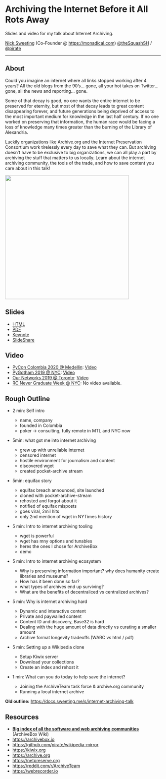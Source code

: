 # Archiving the Internet Before it All Rots Away

Slides and video for my talk about Internet Archiving.

[Nick Sweeting](https://docs.sweeting.me/s/blog) (Co-Founder @ https://monadical.com)
[@theSquashSH](https://twitter.com/theSquashSH) / [@pirate](https://github.com/pirate)

---

## About

Could you imagine an internet where all links stopped working after 4 years? All the old blogs from the 90’s… gone, all your hot takes on Twitter… gone, all the news and reporting… gone.

Some of that decay is good, no one wants the entire internet to be preserved for eternity, but most of that decay leads to great content disappearing forever, and future generations being deprived of access to the most important medium for knowledge in the last half century. If no one worked on preserving that information, the human race would be facing a loss of knowledge many times greater than the burning of the Library of Alexandria.

Luckily organizations like Archive.org and the Internet Preservation Consortium work tirelessly every day to save what they can. But archiving doesn’t have to be exclusive to big organizations, we can all play a part by archiving the stuff that matters to us locally. Learn about the internet archiving community, the tools of the trade, and how to save content you care about in this talk!

<a href="https://www.youtube.com/watch?v=7eoz_EU6-wQ"><img src="https://i.imgur.com/X7j5H5H.jpg" width="400px"/></a>

## Slides

- [HTML](https://pirate.github.io/internet-archiving-talk/Archiving%20Talk%20Long/assets/player/KeynoteDHTMLPlayer.html)
- [PDF](https://pirate.github.io/internet-archiving-talk/Archiving%20Talk%20Long.pdf)
- [Keynote](https://github.com/pirate/internet-archiving-talk/raw/master/Archiving%20Talk%20PyCon%20Colombia%202020.key)
- [SlideShare](https://www.slideshare.net/NickSweeting1/archiving-the-internet-before-it-all-rots-away-229406385)

## Video

- [PyCon Colombia 2020 @ Medellin](https://2020.pycon.co/en/talks/5/): [Video](https://www.youtube.com/watch?v=LZ7TNQjG74g)
- [PyGotham 2019 @ NYC](https://2019.pygotham.org/talks/archiving-the-internet-before-it-all-rots-away/): [Video](https://www.youtube.com/watch?v=7eoz_EU6-wQ)
- [Our Networks 2019 @ Toronto](https://ournetworks.ca/program/#mesh-lightning-talks): [Video](https://www.youtube.com/watch?v=ZYPA_jDAxJY)
- [RC Never Graduate Week @ NYC](https://recurse.com): No video available.

## Rough Outline

- 2 min: Self intro
    - name, company
    - founded in Colombia
    - poker -> consulting, fully remote in MTL and NYC now

- 5min: what got me into internet archiving
    - grew up with unreliable internet
    - censored internet
    - hostile environment for journalism and content
    - discovered wget
    - created pocket-archive stream

- 5min: equifax story
    - equifax breach announced, site launched
    - cloned with pocket-archive-stream
    - rehosted and forgot about it
    - notified of equifax misposts
    - goes viral, 2mil hits
    - only 2nd mention of wget in NYTimes history

- 5 min: Intro to internet archiving tooling
    - wget is powerful
    - wget has mny options and tunables
    - heres the ones I chose for ArchiveBox
    - demo
    
- 5 min: Intro to internet archiving ecosystem
    - Why is preserving information important? why does humanity create libraries and museums?
    - How has it been done so far?
    - what types of archives end up surviving?
    - What are the benefits of decentraliced vs centralized archives?
    
- 5 min: Why is internet archiving hard
    - Dynamic and interactive content
    - Private and paywalled content
    - Content ID and discovery, Base32 is hard
    - Dealing with the huge amount of data directly vs curating a smaller amount
    - Archive format longevity tradeoffs (WARC vs html / pdf)

- 5 min: Setting up a Wikipedia clone
    - Setup Kiwix server
    - Download your collections
    - Create an index and rehost it

- 1 min: What can you do today to help save the internet?
    - Joining the ArchiveTeam task force & archive.org community
    - Running a local internet archive

**Old outline:**
https://docs.sweeting.me/s/internet-archiving-talk

## Resources

- **[Big index of all the software and web archiving communities](https://github.com/pirate/ArchiveBox/wiki/Web-Archiving-Community)** (ArchiveBox Wiki)
- https://archivebox.io
- https://github.com/pirate/wikipedia-mirror
- https://kiwix.org
- https://archive.org
- https://netpreserve.org
- https://reddit.com/r/ArchiveTeam
- https://webrecorder.io
